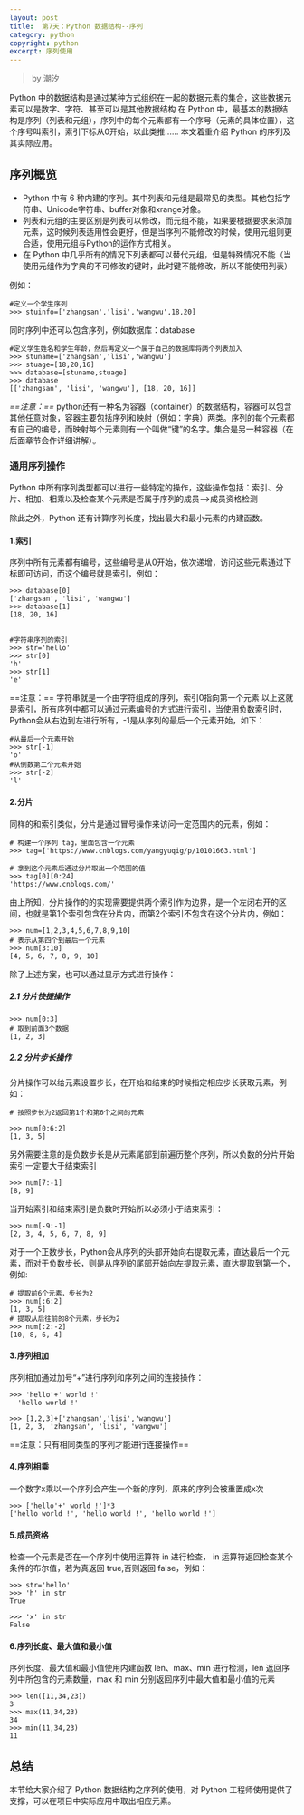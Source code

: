 ```yaml
---
layout: post
title:  第7天：Python 数据结构--序列
category: python
copyright: python
excerpt: 序列使用
---
```


> by  潮汐

Python 中的数据结构是通过某种方式组织在一起的数据元素的集合，这些数据元素可以是数字、字符、甚至可以是其他数据结构
在 Python 中，最基本的数据结构是序列（列表和元组），序列中的每个元素都有一个序号（元素的具体位置），这个序号叫索引，索引下标从0开始，以此类推...... 本文着重介绍 Python 的序列及其实际应用。


## 序列概览

- Python 中有 6 种内建的序列。其中列表和元组是最常见的类型。其他包括字符串、Unicode字符串、buffer对象和xrange对象。               
- 列表和元组的主要区别是列表可以修改，而元组不能，如果要根据要求来添加元素，这时候列表适用性会更好，但是当序列不能修改的时候，使用元组则更合适，使用元组与Python的运作方式相关。
- 在 Python 中几乎所有的情况下列表都可以替代元组，但是特殊情况不能（当使用元组作为字典的不可修改的键时，此时键不能修改，所以不能使用列表）

例如：

```
#定义一个学生序列
>>> stuinfo=['zhangsan','lisi','wangwu',18,20]
```

同时序列中还可以包含序列，例如数据库：database

```
#定义学生姓名和学生年龄，然后再定义一个属于自己的数据库将两个列表加入
>>> stuname=['zhangsan','lisi','wangwu']
>>> stuage=[18,20,16]
>>> database=[stuname,stuage]
>>> database
[['zhangsan', 'lisi', 'wangwu'], [18, 20, 16]]
```

*==注意：==* python还有一种名为容器（container）的数据结构，容器可以包含其他任意对象，容器主要包括序列和映射（例如：字典）两类。序列的每个元素都有自己的编号，而映射每个元素则有一个叫做“键”的名字。集合是另一种容器（在后面章节会作详细讲解）。

### 通用序列操作

Python 中所有序列类型都可以进行一些特定的操作，这些操作包括：索引、分片、相加、相乘以及检查某个元素是否属于序列的成员-->成员资格检测

除此之外，Python 还有计算序列长度，找出最大和最小元素的内建函数。
 
#### 1.索引

序列中所有元素都有编号，这些编号是从0开始，依次递增，访问这些元素通过下标即可访问，而这个编号就是索引，例如：

```
>>> database[0]
['zhangsan', 'lisi', 'wangwu']
>>> database[1]
[18, 20, 16]


#字符串序列的索引
>>> str='hello'
>>> str[0]
'h'
>>> str[1]
'e'
```

==注意：== 字符串就是一个由字符组成的序列，索引0指向第一个元素
以上这就是索引，所有序列中都可以通过元素编号的方式进行索引，当使用负数索引时，Python会从右边到左进行所有，-1是从序列的最后一个元素开始，如下：

```
#从最后一个元素开始
>>> str[-1]
'o'
#从倒数第二个元素开始
>>> str[-2]
'l'
```

#### 2.分片

同样的和索引类似，分片是通过冒号操作来访问一定范围内的元素，例如：

```
# 构建一个序列 tag，里面包含一个元素
>>> tag=['https://www.cnblogs.com/yangyuqig/p/10101663.html']

# 拿到这个元素后通过分片取出一个范围的值
>>> tag[0][0:24]
'https://www.cnblogs.com/'
```

由上所知，分片操作的的实现需要提供两个索引作为边界，是一个左闭右开的区间，也就是第1个索引包含在分片内，而第2个索引不包含在这个分片内，例如：

```
>>> num=[1,2,3,4,5,6,7,8,9,10]
# 表示从第四个到最后一个元素
>>> num[3:10]
[4, 5, 6, 7, 8, 9, 10]
```

除了上述方案，也可以通过显示方式进行操作：


##### 2.1 分片快捷操作

```
>>> num[0:3]
# 取到前面3个数据
[1, 2, 3]
```

##### 2.2 分片步长操作

分片操作可以给元素设置步长，在开始和结束的时候指定相应步长获取元素，例如：

```
# 按照步长为2返回第1个和第6个之间的元素

>>> num[0:6:2]
[1, 3, 5]
```

另外需要注意的是负数步长是从元素尾部到前遍历整个序列，所以负数的分片开始索引一定要大于结束索引

```
>>> num[7:-1]
[8, 9]
```

当开始索引和结束索引是负数时开始所以必须小于结束索引：

```
>>> num[-9:-1]
[2, 3, 4, 5, 6, 7, 8, 9]
```

对于一个正数步长，Python会从序列的头部开始向右提取元素，直达最后一个元素，而对于负数步长，则是从序列的尾部开始向左提取元素，直达提取到第一个，例如:

```
# 提取前6个元素，步长为2
>>> num[:6:2]
[1, 3, 5]
# 提取从后往前的8个元素，步长为2
>>> num[:2:-2]
[10, 8, 6, 4]
```

#### 3.序列相加

序列相加通过加号“+”进行序列和序列之间的连接操作：  

```
>>> 'hello'+' world !'
  'hello world !'

>>> [1,2,3]+['zhangsan','lisi','wangwu']
[1, 2, 3, 'zhangsan', 'lisi', 'wangwu']
```

==注意：只有相同类型的序列才能进行连接操作==

#### 4.序列相乘

一个数字x乘以一个序列会产生一个新的序列，原来的序列会被重置成x次

```
>>> ['hello'+' world !']*3
['hello world !', 'hello world !', 'hello world !']
```

#### 5.成员资格

检查一个元素是否在一个序列中使用运算符 in
进行检查， in 运算符返回检查某个条件的布尔值，若为真返回 true,否则返回 false，例如：

```
>>> str='hello'
>>> 'h' in str
True

>>> 'x' in str
False
```

#### 6.序列长度、最大值和最小值

序列长度、最大值和最小值使用内建函数 len、max、min 进行检测，len 返回序列中所包含的元素数量，max 和 min 分别返回序列中最大值和最小值的元素

```
>>> len([11,34,23])
3
>>> max(11,34,23)
34
>>> min(11,34,23)
11
```

## 总结

本节给大家介绍了 Python  数据结构之序列的使用，对 Python 工程师使用提供了支撑，可以在项目中实际应用中取出相应元素。
